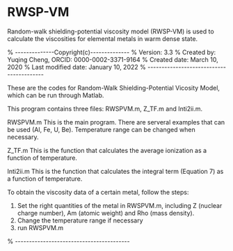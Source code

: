 # RWSP-VM
Random-walk shielding-potential viscosity model (RWSP-VM) is used to calculate the viscosities for elemental metals in warm dense state. 

% --------------Copyright(c)--------------
% Version: 3.3
% Created by: Yuqing Cheng, ORCID: 0000-0002-3371-9164
% Created date: March 10, 2020
% Last modified date: January 10, 2022
% -----------------------------------------

These are the codes for Random-Walk Shielding-Potential Vicosity Model, which can be run through Matlab.

This program contains three files: RWSPVM.m, Z_TF.m and Inti2ii.m.

RWSPVM.m
This is the main program.
There are serveral examples that can be used (Al, Fe, U, Be).
Temperature range can be changed when necessary. 	

Z_TF.m
This is the function that calculates the average ionization as a function of temperature.

Inti2ii.m
This is the function that calculates the integral term (Equation 7) as a function of temperature.

To obtain the viscosity data of a certain metal, follow the steps:
1. Set the right quantities of the metal in RWSPVM.m, including Z (nuclear charge number), Am (atomic weight) and Rho (mass density).
2. Change the temperature range if necessary
3. run RWSPVM.m

% -----------------------------------------

